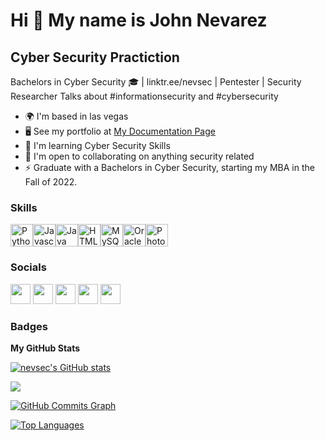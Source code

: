Hi 👋 My name is John Nevarez
=============================

Cyber Security Practiction
--------------------------

Bachelors in Cyber Security 🎓 | linktr.ee/nevsec | Pentester | Security Researcher Talks about #informationsecurity and #cybersecurity

*   🌍  I'm based in las vegas
*   🖥️  See my portfolio at [My Documentation Page](http://nevsec.dev)
*   🧠  I'm learning Cyber Security Skills
*   🤝  I'm open to collaborating on anything security related
*   ⚡  Graduate with a Bachelors in Cyber Security, starting my MBA in the Fall of 2022.

### Skills
<p align="left"><a href="https://www.python.org/" target="_blank" rel="noreferrer"><img src="https://cdn.jsdelivr.net/gh/devicons/devicon/icons/python/python-original.svg" width="36" height="36" alt="Python" /></a><a href="https://developer.mozilla.org/en-US/docs/Web/JavaScript" target="_blank" rel="noreferrer"><img src="https://cdn.jsdelivr.net/gh/devicons/devicon/icons/javascript/javascript-original.svg" width="36" height="36" alt="Javascript" /></a><a href="https://www.oracle.com/java/" target="_blank" rel="noreferrer"><img src="https://cdn.jsdelivr.net/gh/devicons/devicon/icons/java/java-original.svg" width="36" height="36" alt="Java" /></a><a href="https://developer.mozilla.org/en-US/docs/Glossary/HTML5" target="_blank" rel="noreferrer"><img src="https://cdn.jsdelivr.net/gh/devicons/devicon/icons/html5/html5-plain.svg" width="36" height="36" alt="HTML5" /></a><a href="https://www.mysql.com/" target="_blank" rel="noreferrer"><img src="https://cdn.jsdelivr.net/gh/devicons/devicon/icons/mysql/mysql-original.svg" width="36" height="36" alt="MySQL" /></a><a href="https://www.oracle.com/uk/index.html" target="_blank" rel="noreferrer"><img src="https://cdn.jsdelivr.net/gh/devicons/devicon/icons/oracle/oracle-original.svg" width="36" height="36" alt="Oracle" /></a><a href="https://www.adobe.com/uk/products/photoshop.html" target="_blank" rel="noreferrer"><img src="https://cdn.jsdelivr.net/gh/devicons/devicon/icons/photoshop/photoshop-plain.svg" width="36" height="36" alt="Photoshop" /></a></p>
                    

### Socials
<p align="left">
<a href="https://www.github.com/nevsec" target="_blank" rel="noreferrer"><img src="https://raw.githubusercontent.com/danielcranney/readme-generator/main/public/icons/socials/github.svg" width="32" height="32" /></a>
<a href="https://nevsec" target="_blank" rel="noreferrer"><img src="https://raw.githubusercontent.com/danielcranney/readme-generator/main/public/icons/socials/hashnode.svg" width="32" height="32" /></a>
<a href="https://www.linkedin.com/in/jcne" target="_blank" rel="noreferrer"><img src="https://raw.githubusercontent.com/danielcranney/readme-generator/main/public/icons/socials/linkedin.svg" width="32" height="32" /></a>
<a href="https://www.polywork.com/nevsec" target="_blank" rel="noreferrer"><img src="https://raw.githubusercontent.com/danielcranney/readme-generator/main/public/icons/socials/polywork.svg" width="32" height="32" /></a>
<a href="https://www.youtube.com/c/nevsec" target="_blank" rel="noreferrer"><img src="https://raw.githubusercontent.com/danielcranney/readme-generator/main/public/icons/socials/youtube.svg" width="32" height="32" /></a>
</p>

### Badges

<b>My GitHub Stats</b>

<a href="http://www.github.com/nevsec"><img src="https://github-readme-stats.vercel.app/api?username=nevsec&show_icons=true&hide=&count_private=true&title_color=3382ed&text_color=ef4444&icon_color=3382ed&bg_color=1c1917&hide_border=true&show_icons=true" alt="nevsec's GitHub stats" /></a>

<a href="http://www.github.com/nevsec"><img src="https://github-readme-streak-stats.herokuapp.com/?user=nevsec&stroke=ef4444&background=1c1917&ring=3382ed&fire=3382ed&currStreakNum=ef4444&currStreakLabel=3382ed&sideNums=ef4444&sideLabels=ef4444&dates=ef4444&hide_border=true" /></a>

<a href="http://www.github.com/nevsec"><img src="https://activity-graph.herokuapp.com/graph?username=nevsec&bg_color=1c1917&color=ef4444&line=3382ed&point=ef4444&area_color=1c1917&area=true&hide_border=true&custom_title=GitHub%20Commits%20Graph" alt="GitHub Commits Graph" /></a>

<a href="https://github.com/nevsec" align="left"><img src="https://github-readme-stats.vercel.app/api/top-langs/?username=nevsec&langs_count=10&title_color=3382ed&text_color=ef4444&icon_color=3382ed&bg_color=1c1917&hide_border=true&locale=en&custom_title=Top%20%Languages" alt="Top Languages" /></a>
